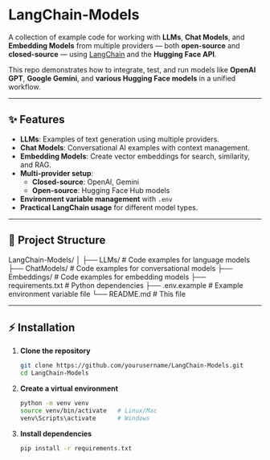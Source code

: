 # LangChain-Models

A collection of example code for working with **LLMs**, **Chat Models**, and **Embedding Models** from multiple providers — both **open-source** and **closed-source** — using [LangChain](https://www.langchain.com/) and the **Hugging Face API**.  

This repo demonstrates how to integrate, test, and run models like **OpenAI GPT**, **Google Gemini**, and **various Hugging Face models** in a unified workflow.

---

## ✨ Features

- **LLMs**: Examples of text generation using multiple providers.
- **Chat Models**: Conversational AI examples with context management.
- **Embedding Models**: Create vector embeddings for search, similarity, and RAG.
- **Multi-provider setup**:  
  - **Closed-source**: OpenAI, Gemini  
  - **Open-source**: Hugging Face Hub models
- **Environment variable management** with `.env`  
- **Practical LangChain usage** for different model types.

---

## 📂 Project Structure

LangChain-Models/
│
├── LLMs/ # Code examples for language models
├── ChatModels/ # Code examples for conversational models
├── Embeddings/ # Code examples for embedding models
├── requirements.txt # Python dependencies
├── .env.example # Example environment variable file
└── README.md # This file


---

## ⚡ Installation

1. **Clone the repository**
   ```bash
   git clone https://github.com/yourusername/LangChain-Models.git
   cd LangChain-Models

2. **Create a virtual environment**
   ```bash
   python -m venv venv
   source venv/bin/activate   # Linux/Mac
   venv\Scripts\activate      # Windows

3. **Install dependencies**
   ```bash
   pip install -r requirements.txt

